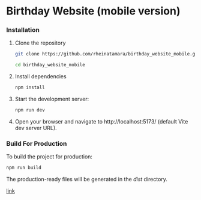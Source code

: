 # Birthday Website (mobile version)

### Installation

1. Clone the repository
   ```bash
   git clone https://github.com/rheinatamara/birthday_website_mobile.git
   
   cd birthday_website_mobile
   ```
2. Install dependencies
   ```bash
   npm install
   ```
3. Start the development server:
    ```bash
    npm run dev
    ```
4. Open your browser and navigate to http://localhost:5173/ (default Vite dev   server URL).

### Build For Production

 To build the project for production:
```bash
npm run build
```
The production-ready files will be generated in the _dist_ directory.



[link](https://babiii-27th-bday.vercel.app/)
